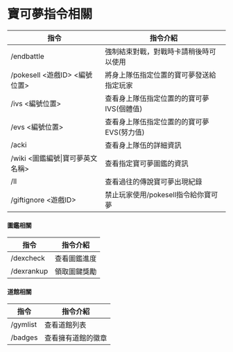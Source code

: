 # 寶可夢指令相關

| 指令                      | 指令介紹                    |
| ----------------------- | ----------------------- |
| /endbattle              | 強制結束對戰，對戰時卡請稍後時可以使用     |
| /pokesell <遊戲ID> <編號位置> | 將身上隊伍指定位置的寶可夢發送給指定玩家    |
| /ivs <編號位置>             | 查看身上隊伍指定位置的的寶可夢IVS(個體值) |
| /evs <編號位置>             | 查看身上隊伍指定位置的的寶可夢EVS(努力值) |
| /acki                   | 查看身上隊伍的詳細資訊             |
| /wiki <圖鑑編號\|寶可夢英文名稱>   | 查看指定寶可夢圖鑑的資訊            |
| /ll                     | 查看過往的傳說寶可夢出現紀錄          |
| /giftignore <遊戲ID>      | 禁止玩家使用/pokesell指令給你寶可夢  |

#### 圖鑑相關

| 指令         | 指令介紹   |
| ---------- | ------ |
| /dexcheck  | 查看圖鑑進度 |
| /dexrankup | 領取圖鍵獎勵 |

#### 道館相關

| 指令       | 指令介紹      |
| -------- | --------- |
| /gymlist | 查看道館列表    |
| /badges  | 查看擁有道館的徽章 |

